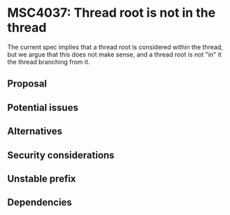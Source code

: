 # MSC4037: Thread root is not in the thread

The current spec implies that a thread root is considered within the thread, but
we argue that this does not make sense, and a thread root is not "in" it the
thread branching from it.

## Proposal



## Potential issues


## Alternatives


## Security considerations


## Unstable prefix


## Dependencies


